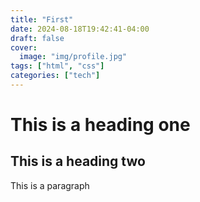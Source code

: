 ```yaml
---
title: "First"
date: 2024-08-18T19:42:41-04:00
draft: false
cover:
  image: "img/profile.jpg"
tags: ["html", "css"]
categories: ["tech"]
---
```


# This is a heading one

## This is a heading two

This is a paragraph
